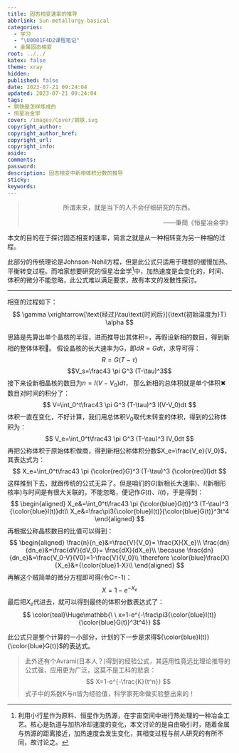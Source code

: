 ```yaml
---
title: 固态相变速率的推导
abbrlink: Sun-metallurgy-basical
categories:
  - 学习
  - "\U0001F4D2课程笔记"
  - 金属固态相变
root: ../../
katex: false
theme: xray
hidden: 
published: false
date: 2023-07-21 09:24:04
updated: 2023-07-21 09:24:04
tags:
- 钢铁是怎样炼成的
- 恒星冶金学
cover: /images/Cover/钢铁.svg
copyright_author:
copyright_author_href:
copyright_url:
copyright_info:
aside:
comments:
password:
description: 固态相变中新相体积分数的推导
sticky:
keywords:
---
```


> <center>所谓未来，就是当下的人不会仔细研究的东西。</center>
> <p align="right">——秉蕳《恒星冶金学》</p>

本文的目的在于探讨固态相变的速率，简言之就是从一种相转变为另一种相的过程。

此部分的传统理论是Johnson-Nehil方程，但是此公式只适用于理想的缓慢加热、平衡转变过程。而咱家想要研究的恒星冶金学[^1]中，加热速度是会变化的，时间、体积的微分不能忽略，此公式难以满足要求，故有本文的发散性探讨。

------
相变的过程如下：
$$
 \gamma \xrightarrow[\text{经过}\tau\text{时间后}]{\text{初始温度为}T} \alpha
$$

思路是先算出单个晶核的半径，进而推导出其体积⭐，再假设新相的数目，得到新相的整体体积🌌。
假设晶核的长大速率为G，即$dR=Gdt$，求导可得：
$$R=G(T-\tau)$$
$$V_s=\frac43 \pi G^3 (T-\tau)^3$$
接下来设新相晶核的数目为$n=I(V-V_0)dt$，
那么新相的总体积就是单个体积✖数目对时间的积分了：
$$
V=\int_0^t\frac43 \pi G^3 (T-\tau)^3 I(V-V_0)dt
$$
体积一直在变化，不好计算，我们用总体积$V_0$取代未转变的体积，得到的公称体积为：
$$
V_e=\int_0^t\frac43 \pi G^3 (T-\tau)^3 IV_0dt
$$
再把公称体积于原始体积做商，得到新相公称体积分数$X_e=\frac{V_e}{V_0}$，其表达式为：
$$
X_e=\int_0^t\frac43 \pi {\color{red}G}^3 (T-\tau)^3 {\color{red}I}dt
$$
这样推到下去，就跟传统的公式无异了。但是咱们的$G$(新相长大速率)、$I$(新相形核率)与时间是有很大关联的，不能忽略，便记作$G(t)$、$I(t)$，于是得到：
$$
\begin{aligned}
X_e&=\int_0^t\frac43 \pi {\color{blue}G(t)}^3 (T-\tau)^3 {\color{blue}I(t)}dt\\
X_e&=\frac\pi3{\color{blue}I(t)}{\color{blue}G(t)}^3t^4
\end{aligned}
$$
再根据公称晶核数目的比值可以得到：
$$
\begin{aligned}
\frac{n}{n_e}&=\frac{V}{V_0}= \frac{X}{X_e}\\
\frac{dn}{dn_e}&=\frac{dV}{dV_0}= \frac{dX}{dX_e}\\
\because \frac{dn}{dn_e}&=\frac{V_0-V}{V0}=1-\frac{V}{V_0}\\
\therefore \color{blue}\frac{X}{X_e}&={\color{blue}1-X}\\
\end{aligned}
$$
再解这个贼简单的微分方程即可得(令C=-1)：
$$
X=1-e^{-X_e}
$$
最后把$X_e$代进去，就可以得到最终的体积分数表达式了：
$$
\color{teal}\Huge\mathbb{\ \ x=1-e^{-\frac\pi3{\color{blue}I(t)}{\color{blue}G(t)}^3t^4}} 
$$

此公式只是整个计算的一小部分，计划的下一步是求得${\color{blue}I(t)}{\color{blue}G(t)}$的表达式。
> 此外还有个Avrami(日本人？)得到的经验公式，其适用性竟远比理论推导的公式强，应用更为广泛，这莫不是工科的悲哀：
> $$
X=1-e^{-\frac{K}{t^n}}
$$
式子中的系数K与n皆为经验值，科学家死命做实验整出来的！



[^1]: 利用小行星作为原料、恒星作为热源，在宇宙空间中进行热处理的一种冶金工艺。核心是轨道与加热冷却速度的变化，本文讨论的是自由吸引时，随着金属与热源的距离接近，加热速度会发生变化，其相变过程与前人研究的有所不同，故讨论之。